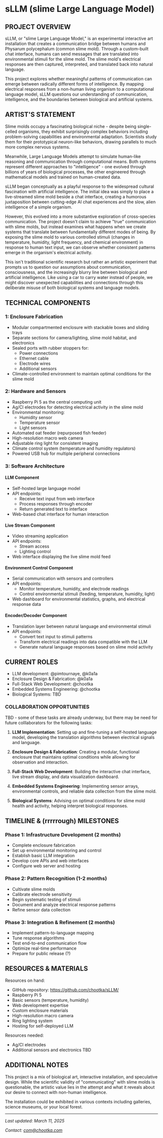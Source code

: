 # sLLM (slime Large Language Model)

## PROJECT OVERVIEW
sLLM, or "slime Large Language Model," is an experimental interactive art installation that creates a communication bridge between humans and Physarum polycephalum (common slime mold). Through a custom-built chat interface, humans can send messages that are translated into environmental stimuli for the slime mold. The slime mold's electrical responses are then captured, interpreted, and translated back into natural language.

This project explores whether meaningful patterns of communication can emerge between radically different forms of intelligence. By mapping electrical responses from a non-human living organism to a computational language model, sLLM questions our understanding of communication, intelligence, and the boundaries between biological and artificial systems.

## ARTIST'S STATEMENT
Slime molds occupy a fascinating biological niche - despite being single-celled organisms, they exhibit surprisingly complex behaviors including problem-solving capabilities and environmental adaptation. Scientists study them for their prototypical neuron-like behaviors, drawing parallels to much more complex nervous systems.

Meanwhile, Large Language Models attempt to simulate human-like reasoning and communication through computational means. Both systems represent different approaches to "intelligence" - one evolved through billions of years of biological processes, the other engineered through mathematical models and trained on human-created data.

sLLM began conceptually as a playful response to the widespread cultural fascination with artificial intelligence. The initial idea was simply to place a live-streamed slime mold beside a chat interface, creating a humorous juxtaposition between cutting-edge AI chat experiences and the slow, alien intelligence of a simple organism.

However, this evolved into a more substantive exploration of cross-species communication. The project doesn't claim to achieve "true" communication with slime molds, but instead examines what happens when we create systems that translate between fundamentally different modes of being. By exposing the slime mold to various controlled stimuli (changes in temperature, humidity, light frequency, and chemical environment) in response to human text input, we can observe whether consistent patterns emerge in the organism's electrical activity.

This isn't traditional scientific research but rather an artistic experiment that prompts us to question our assumptions about communication, consciousness, and the increasingly blurry line between biological and artificial intelligence. Like using a car to carry water instead of people, we might discover unexpected capabilities and connections through this deliberate misuse of both biological systems and language models.

## TECHNICAL COMPONENTS

### 1: Enclosure Fabrication
- Modular compartmented enclosure with stackable boxes and sliding trays
- Separate sections for camera/lighting, slime mold habitat, and electronics
- Sealed ports with rubber stoppers for:
  - Power connections
  - Ethernet cable
  - Electrode wires
  - Additional sensors
- Climate-controlled environment to maintain optimal conditions for the slime mold

### 2: Hardware and Sensors
- Raspberry Pi 5 as the central computing unit
- Ag/Cl electrodes for detecting electrical activity in the slime mold
- Environmental monitoring:
  - Humidity sensor
  - Temperature sensor
  - Light sensors
- Automated oat feeder (repurposed fish feeder)
- High-resolution macro web camera
- Adjustable ring light for consistent imaging
- Climate control system (temperature and humidity regulators)
- Powered USB hub for multiple peripheral connections

### 3: Software Architecture

#### LLM Component
- Self-hosted large language model
- API endpoints:
  - Receive text input from web interface
  - Process responses through encoder
  - Return generated text to interface
- Web-based chat interface for human interaction

#### Live Stream Component
- Video streaming application
- API endpoints:
  - Stream access
  - Lighting control
- Web interface displaying the live slime mold feed

#### Environment Control Component
- Serial communication with sensors and controllers
- API endpoints:
  - Monitor temperature, humidity, and electrode readings
  - Control environmental stimuli (feeding, temperature, humidity, light)
- Web dashboard for environmental statistics, graphs, and electrical response data

#### Encoder/Decoder Component
- Translation layer between natural language and environmental stimuli
- API endpoints:
  - Convert text input to stimuli patterns
  - Transform electrical readings into data compatible with the LLM
  - Generate natural language responses based on slime mold activity

## CURRENT ROLES
- LLM development: @pimtournaye, @k0a1a
- Enclosure Design & Fabrication: @k0a1a
- Full-Stack Web Development: @chootka
- Embedded Systems Engineering: @chootka
- Biological Systems: TBD

### COLLABORATION OPPORTUNITIES

TBD - some of these tasks are already underway, but there may be need for future colllaborators for the following tasks:

1. **LLM Implementation**: Setting up and fine-tuning a self-hosted language model, developing the translation algorithms between electrical signals and language.
   
2. **Enclosure Design & Fabrication**: Creating a modular, functional enclosure that maintains optimal conditions while allowing for observation and interaction.

3. **Full-Stack Web Development**: Building the interactive chat interface, live stream display, and data visualization dashboard.

4. **Embedded Systems Engineering**: Implementing sensor arrays, environmental controls, and reliable data collection from the slime mold.

5. **Biological Systems**: Advising on optimal conditions for slime mold health and activity, helping interpret biological responses.

## TIMELINE & (rrrrrough) MILESTONES

### Phase 1: Infrastructure Development (2 months)
- Complete enclosure fabrication
- Set up environmental monitoring and control
- Establish basic LLM integration
- Develop core APIs and web interfaces
- Configure web server and hosting

### Phase 2: Pattern Recognition (1-2 months)
- Cultivate slime molds
- Calibrate electrode sensitivity
- Begin systematic testing of stimuli
- Document and analyze electrical response patterns
- Refine sensor data collection

### Phase 3: Integration & Refinement (2 months)
- Implement pattern-to-language mapping
- Tune response algorithms
- Test end-to-end communication flow
- Optimize real-time performance
- Prepare for public release (?)

## RESOURCES & MATERIALS

Resources on hand:
- GitHub repository: https://github.com/chootka/sLLM/
- Raspberry Pi 5
- Basic sensors (temperature, humidity)
- Web development expertise
- Custom enclosure materials
- High-resolution macro camera
- Ring lighting system
- Hosting for self-deployed LLM

Resources needed:
- Ag/Cl electrodes
- Additional sensors and electronics TBD

## ADDITIONAL NOTES

This project is a mix of biological art, interactive installation, and speculative design. While the scientific validity of "communicating" with slime molds is questionable, the artistic value lies in the attempt and what it reveals about our desire to connect with non-human intelligence.

The installation could be exhibited in various contexts including galleries, science museums, or your local forest.

---

*Last updated: March 11, 2025*

*Contact: com@chootka.com*
